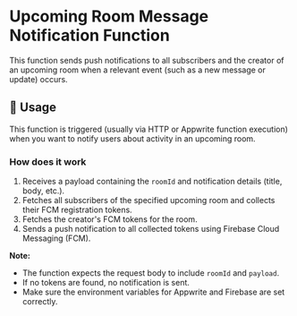 

# Upcoming Room Message Notification Function

This function sends push notifications to all subscribers and the creator of an upcoming room when a relevant event (such as a new message or update) occurs.

## 🧰 Usage
This function is triggered (usually via HTTP or Appwrite function execution) when you want to notify users about activity in an upcoming room.

### How does it work
1. Receives a payload containing the `roomId` and notification details (title, body, etc.).
2. Fetches all subscribers of the specified upcoming room and collects their FCM registration tokens.
3. Fetches the creator's FCM tokens for the room.
4. Sends a push notification to all collected tokens using Firebase Cloud Messaging (FCM).

**Note:**
- The function expects the request body to include `roomId` and `payload`.
- If no tokens are found, no notification is sent.
- Make sure the environment variables for Appwrite and Firebase are set correctly.
